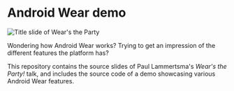 # Android Wear demo

![Title slide of Wear's the Party](https://raw.githubusercontent.com/Pixplicity/weardemo/master/Wear's%20the%20party.png)

Wondering how Android Wear works? Trying to get an impression of the different features the platform has?

This repository contains the source slides of Paul Lammertsma's *Wear's the Party!* talk, and includes the source code of a demo showcasing various Android Wear features.
